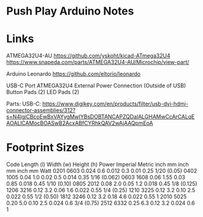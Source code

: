 # Push Play Arduino Notes

# Links
ATMEGA32U4-AU
https://github.com/yskoht/kicad-ATmega32U4
https://www.snapeda.com/parts/ATMEGA32U4-AU/Microchip/view-part/

Arduino Leonardo
https://github.com/eltorio/leonardo

USB-C Port
ATMEGA32U4
External Power Connection (Outside of USB)
Button Pads (2)
LED Pads (2)

Parts:
USB-C:  https://www.digikey.com/en/products/filter/usb-dvi-hdmi-connector-assemblies/312?s=N4IgjCBcoEwBxVAYygMwIYBsDOBTANCAPZQDaIALGHAMwCcArCALqEAOALlCAMocBOASwB2AcxABfCYRhkQAV2wAjAAQpmEoA

# Footprint Sizes
Code	            Length (l)      Width (w)	    Height (h)	    Power
Imperial	Metric	inch	mm	    inch	mm	    inch	mm	    Watt
0201	    0603	0.024	0.6	    0.012	0.3	    0.01	0.25	1/20 (0.05)
0402	    1005	0.04	1.0	    0.02	0.5	    0.014	0.35	1/16 (0.062)
0603	    1608	0.06	1.55	0.03	0.85	0.018	0.45	1/10 (0.10)
0805	    2012	0.08	2.0	    0.05	1.2	    0.018	0.45	1/8 (0.125)
1206	    3216	0.12	3.2	    0.06	1.6	    0.022	0.55	1/4 (0.25)
1210	    3225	0.12	3.2	    0.10	2.5	    0.022	0.55	1/2 (0.50)
1812	    3246	0.12	3.2	    0.18	4.6	    0.022	0.55	1
2010	    5025	0.20	5.0	    0.10	2.5	    0.024	0.6	    3/4 (0.75)
2512	    6332	0.25	6.3	    0.12	3.2	    0.024	0.6	    1
